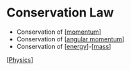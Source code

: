 # Conservation Law

- Conservation of [[momentum]]
- Conservation of [[angular momentum]]
- Conservation of [[energy]]-[[mass]]

[[Physics]]

[//begin]: # "Autogenerated link references for markdown compatibility"
[momentum]: momentum "Momentum"
[angular momentum]: angular-momentum "Angular Momentum"
[energy]: energy "Energy"
[mass]: mass "Mass"
[Physics]: physics "Physics"
[//end]: # "Autogenerated link references"